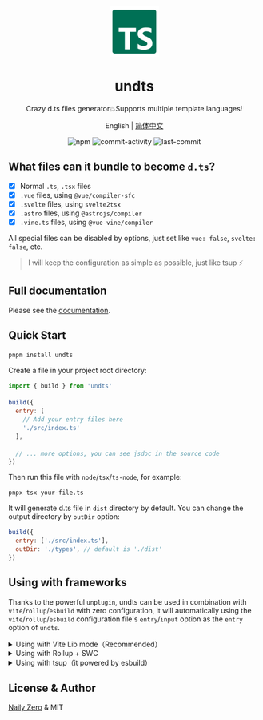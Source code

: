 <div align="center">

<img src="https://github.com/unbuilderjs/undts/blob/v1/tsdef.svg?raw=true" width="100" height="100" />

# undts

Crazy d.ts files generator💥Supports multiple template languages!

English | [简体中文](https://github.com/unbuilderjs/undts/blob/v1/README.zh.md)

![npm](https://img.shields.io/npm/v/undts)
![commit-activity](https://img.shields.io/github/commit-activity/m/unbuilderjs/undts)
![last-commit](https://img.shields.io/github/last-commit/unbuilderjs/undts)

</div>

## What files can it bundle to become `d.ts`?

- [x] Normal `.ts`, `.tsx` files
- [x] `.vue` files, using `@vue/compiler-sfc`
- [x] `.svelte` files, using `svelte2tsx`
- [x] `.astro` files, using `@astrojs/compiler`
- [x] `.vine.ts` files, using `@vue-vine/compiler`

All special files can be disabled by options, just set like `vue: false`, `svelte: false`, etc.

> I will keep the configuration as simple as possible, just like tsup ⚡️

## Full documentation

Please see the [documentation](https://undts.naily.cc).

## Quick Start

```bash
pnpm install undts
```

Create a file in your project root directory:

```js
import { build } from 'undts'

build({
  entry: [
    // Add your entry files here
    './src/index.ts'
  ],

  // ... more options, you can see jsdoc in the source code
})
```

Then run this file with `node`/`tsx`/`ts-node`, for example:

```bash
pnpx tsx your-file.ts
```

It will generate d.ts file in `dist` directory by default. You can change the output directory by `outDir` option:

```js
build({
  entry: ['./src/index.ts'],
  outDir: './types', // default is './dist'
})
```

## Using with frameworks

Thanks to the powerful `unplugin`, undts can be used in combination with `vite`/`rollup`/`esbuild` with zero configuration, it will automatically using the `vite`/`rollup`/`esbuild` configuration file's `entry`/`input` option as the `entry` option of `undts`.

<details>
<summary>Using with Vite Lib mode（Recommended）</summary>

```ts
// vite.config.ts
import undts from 'undts/vite'
import { defineConfig } from 'vite'

export default defineConfig({
  build: {
    lib: {
      // undts will automatically use this entry, you don't need to set it again in plugin options
      entry: 'src/index.ts',
    },
  },

  plugins: [
    undts()
  ],
})
```
</details>
<details>
<summary>Using with Rollup + SWC</summary>

```js
// rollup.config.mjs
import swc from '@rollup/plugin-swc'
import { defineConfig } from 'rollup'
import undts from 'undts/rollup'

export default defineConfig({
  input: 'src/index.ts',
  output: {
    dir: 'dist',
    format: 'es',
  },

  plugins: [
    swc(),
    // It will automatically use input option as the entry option of undts
    undts(),
  ],
})
```

</details>
<details>
<summary>Using with tsup（it powered by esbuild）</summary>

```ts
// tsup.config.ts
import { defineConfig } from 'tsup'
import undts from 'undts/esbuild'

export default defineConfig({
  entry: ['src/index.ts'],
  // Disable tsup's default dts generation, use undts instead
  dts: false,
  sourcemap: true,
  esbuildPlugins: [
    // It will automatically use entry option as the entry option of undts
    undts(),
  ],
})
```
</details>

## License & Author

[Naily Zero](https://github.com/groupguanfang) & MIT
